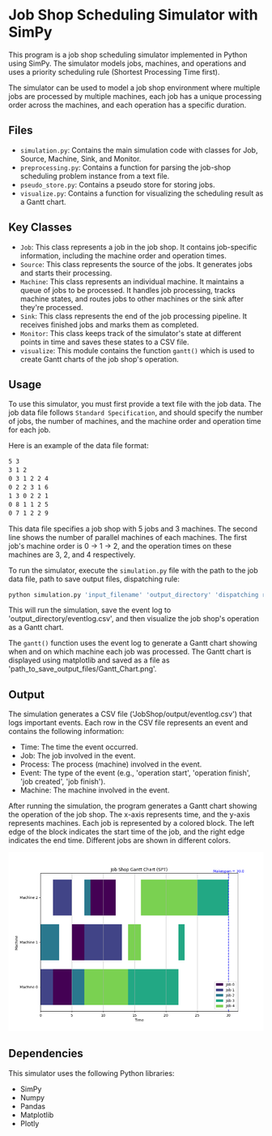 # Job Shop Scheduling Simulator with SimPy

This program is a job shop scheduling simulator implemented in Python using SimPy. The simulator models jobs, machines, and operations and uses a priority scheduling rule (Shortest Processing Time first). 

The simulator can be used to model a job shop environment where multiple jobs are processed by multiple machines, each job has a unique processing order across the machines, and each operation has a specific duration.

## Files

- `simulation.py`: Contains the main simulation code with classes for Job, Source, Machine, Sink, and Monitor.
- `preprocessing.py`: Contains a function for parsing the job-shop scheduling problem instance from a text file.
- `pseudo_store.py`: Contains a pseudo store for storing jobs.
- `visualize.py`: Contains a function for visualizing the scheduling result as a Gantt chart.

## Key Classes

- `Job`: This class represents a job in the job shop. It contains job-specific information, including the machine order and operation times.
- `Source`: This class represents the source of the jobs. It generates jobs and starts their processing.
- `Machine`: This class represents an individual machine. It maintains a queue of jobs to be processed. It handles job processing, tracks machine states, and routes jobs to other machines or the sink after they're processed.
- `Sink`: This class represents the end of the job processing pipeline. It receives finished jobs and marks them as completed.
- `Monitor`: This class keeps track of the simulator's state at different points in time and saves these states to a CSV file.
- `visualize`: This module contains the function `gantt()` which is used to create Gantt charts of the job shop's operation.

## Usage

To use this simulator, you must first provide a text file with the job data. The job data file follows `Standard Specification`, and should specify the number of jobs, the number of machines, and the machine order and operation time for each job. 

Here is an example of the data file format:

```txt
5 3
3 1 2
0 3 1 2 2 4
0 2 2 3 1 6
1 3 0 2 2 1
0 8 1 1 2 5
0 7 1 2 2 9
```

This data file specifies a job shop with 5 jobs and 3 machines. The second line shows the number of parallel machines of each machines. The first job's machine order is 0 -> 1 -> 2, and the operation times on these machines are 3, 2, and 4 respectively.

To run the simulator, execute the `simulation.py` file with the path to the job data file, path to save output files, dispatching rule:
```bash
python simulation.py 'input_filename' 'output_directory' 'dispatching rule'
```
This will run the simulation, save the event log to 'output_directory/eventlog.csv', and then visualize the job shop's operation as a Gantt chart.

The `gantt()` function uses the event log to generate a Gantt chart showing when and on which machine each job was processed. The Gantt chart is displayed using matplotlib and saved as a file as 'path_to_save_output_files/Gantt_Chart.png'.

## Output

The simulation generates a CSV file ('JobShop/output/eventlog.csv') that logs important events. Each row in the CSV file represents an event and contains the following information:

- Time: The time the event occurred.
- Job: The job involved in the event.
- Process: The process (machine) involved in the event.
- Event: The type of the event (e.g., 'operation start', 'operation finish', 'job created', 'job finish').
- Machine: The machine involved in the event.

After running the simulation, the program generates a Gantt chart showing the operation of the job shop. The x-axis represents time, and the y-axis represents machines. Each job is represented by a colored block. The left edge of the block indicates the start time of the job, and the right edge indicates the end time. Different jobs are shown in different colors.

![image not found](output/example_Gantt_Chart.png)

## Dependencies

This simulator uses the following Python libraries:

- SimPy
- Numpy
- Pandas
- Matplotlib
- Plotly
